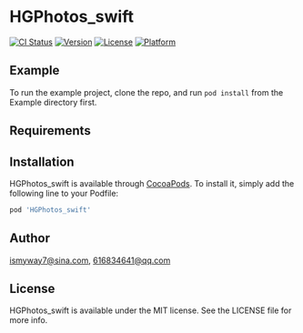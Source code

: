 # HGPhotos_swift

[![CI Status](https://img.shields.io/travis/ismyway7@sina.com/HGPhotos_swift.svg?style=flat)](https://travis-ci.org/ismyway7@sina.com/HGPhotos_swift)
[![Version](https://img.shields.io/cocoapods/v/HGPhotos_swift.svg?style=flat)](https://cocoapods.org/pods/HGPhotos_swift)
[![License](https://img.shields.io/cocoapods/l/HGPhotos_swift.svg?style=flat)](https://cocoapods.org/pods/HGPhotos_swift)
[![Platform](https://img.shields.io/cocoapods/p/HGPhotos_swift.svg?style=flat)](https://cocoapods.org/pods/HGPhotos_swift)

## Example

To run the example project, clone the repo, and run `pod install` from the Example directory first.

## Requirements

## Installation

HGPhotos_swift is available through [CocoaPods](https://cocoapods.org). To install
it, simply add the following line to your Podfile:

```ruby
pod 'HGPhotos_swift'
```

## Author

ismyway7@sina.com, 616834641@qq.com

## License

HGPhotos_swift is available under the MIT license. See the LICENSE file for more info.
